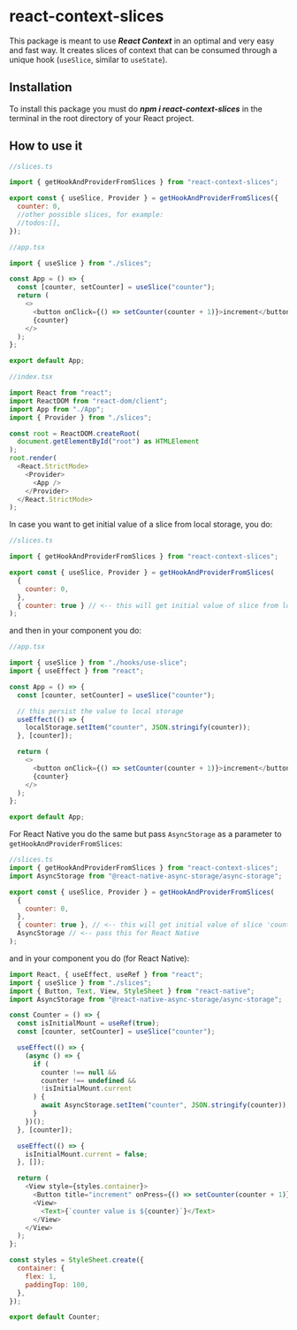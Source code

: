 # react-context-slices

This package is meant to use **_React Context_** in an optimal and very easy and fast way. It creates slices of context that can be consumed through a unique hook (`useSlice`, similar to `useState`).

## Installation

To install this package you must do **_npm i react-context-slices_** in the terminal in the root directory of your React project.

## How to use it

```javascript
//slices.ts

import { getHookAndProviderFromSlices } from "react-context-slices";

export const { useSlice, Provider } = getHookAndProviderFromSlices({
  counter: 0,
  //other possible slices, for example:
  //todos:[],
});
```

```javascript
//app.tsx

import { useSlice } from "./slices";

const App = () => {
  const [counter, setCounter] = useSlice("counter");
  return (
    <>
      <button onClick={() => setCounter(counter + 1)}>increment</button>
      {counter}
    </>
  );
};

export default App;
```

```javascript
//index.tsx

import React from "react";
import ReactDOM from "react-dom/client";
import App from "./App";
import { Provider } from "./slices";

const root = ReactDOM.createRoot(
  document.getElementById("root") as HTMLElement
);
root.render(
  <React.StrictMode>
    <Provider>
      <App />
    </Provider>
  </React.StrictMode>
);
```

In case you want to get initial value of a slice from local storage, you do:

```javascript
//slices.ts

import { getHookAndProviderFromSlices } from "react-context-slices";

export const { useSlice, Provider } = getHookAndProviderFromSlices(
  {
    counter: 0,
  },
  { counter: true } // <-- this will get initial value of slice from local storage
);
```

and then in your component you do:

```javascript
//app.tsx

import { useSlice } from "./hooks/use-slice";
import { useEffect } from "react";

const App = () => {
  const [counter, setCounter] = useSlice("counter");

  // this persist the value to local storage
  useEffect(() => {
    localStorage.setItem("counter", JSON.stringify(counter));
  }, [counter]);

  return (
    <>
      <button onClick={() => setCounter(counter + 1)}>increment</button>
      {counter}
    </>
  );
};

export default App;
```

For React Native you do the same but pass `AsyncStorage` as a parameter to `getHookAndProviderFromSlices`:

```javascript
//slices.ts
import { getHookAndProviderFromSlices } from "react-context-slices";
import AsyncStorage from "@react-native-async-storage/async-storage";

export const { useSlice, Provider } = getHookAndProviderFromSlices(
  {
    counter: 0,
  },
  { counter: true }, // <-- this will get initial value of slice 'counter' from local storage
  AsyncStorage // <-- pass this for React Native
);
```

and in your component you do (for React Native):

```javascript
import React, { useEffect, useRef } from "react";
import { useSlice } from "./slices";
import { Button, Text, View, StyleSheet } from "react-native";
import AsyncStorage from "@react-native-async-storage/async-storage";

const Counter = () => {
  const isInitialMount = useRef(true);
  const [counter, setCounter] = useSlice("counter");

  useEffect(() => {
    (async () => {
      if (
        counter !== null &&
        counter !== undefined &&
        !isInitialMount.current
      ) {
        await AsyncStorage.setItem("counter", JSON.stringify(counter));
      }
    })();
  }, [counter]);

  useEffect(() => {
    isInitialMount.current = false;
  }, []);

  return (
    <View style={styles.container}>
      <Button title="increment" onPress={() => setCounter(counter + 1)} />
      <View>
        <Text>{`counter value is ${counter}`}</Text>
      </View>
    </View>
  );
};

const styles = StyleSheet.create({
  container: {
    flex: 1,
    paddingTop: 100,
  },
});

export default Counter;
```
